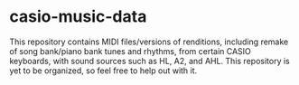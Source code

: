 # casio-music-data
This repository contains MIDI files/versions of renditions, including remake of song bank/piano bank tunes and rhythms, from certain CASIO keyboards, with sound sources such as HL, A2, and AHL.
This repository is yet to be organized, so feel free to help out with it.
